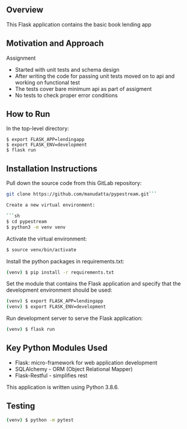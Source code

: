 ## Overview

This Flask application contains the basic book lending app 

## Motivation and Approach

Assignment

- Started with unit tests and schema design
- After writing the code for passing unit tests moved on to api and working on functional test
- The tests cover bare minimum api as part of assigment
- No tests to check proper error conditions

## How to Run

In the top-level directory:

    $ export FLASK_APP=lendingapp
    $ export FLASK_ENV=development
    $ flask run

## Installation Instructions

Pull down the source code from this GitLab repository:

```sh
git clone https://github.com/manudatta/pypestream.git```

Create a new virtual environment:

```sh
$ cd pypestream 
$ python3 -m venv venv
```

Activate the virtual environment:

```sh
$ source venv/bin/activate
```

Install the python packages in requirements.txt:

```sh
(venv) $ pip install -r requirements.txt
```

Set the module that contains the Flask application and specify that the development environment should be used:

```sh
(venv) $ export FLASK_APP=lendingapp
(venv) $ export FLASK_ENV=development
```

Run development server to serve the Flask application:

```sh
(venv) $ flask run
```

## Key Python Modules Used

- Flask: micro-framework for web application development
- SQLAlchemy - ORM (Object Relational Mapper)
- Flask-Restful - simplifies rest

This application is written using Python 3.8.6.

## Testing

```sh
(venv) $ python -m pytest
```